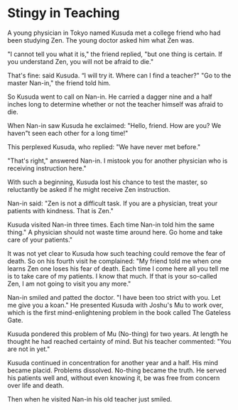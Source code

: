 # Stingy in Teaching

A young physician in Tokyo named Kusuda met a college friend who had been studying Zen. The young doctor asked him what Zen was.

"I cannot tell you what it is," the friend replied, "but one thing is certain. If you understand Zen, you will not be afraid to die."

That's fine: said Kusuda. “I will try it. Where can I find a teacher?" "Go to the master Nan-in," the friend told him.

So Kusuda went to call on Nan-in. He carried a dagger nine and a half inches long to determine whether or not the teacher himself was afraid to die.

When Nan-in saw Kusuda he exclaimed: "Hello, friend. How are you? We haven"t seen each other for a long time!"

This perplexed Kusuda, who replied: "We have never met before."

"That's right," answered Nan-in. I mistook you for another physician who is receiving instruction here."

With such a beginning, Kusuda lost his chance to test the master, so reluctantly be asked if he might receive Zen instruction.

Nan-in said: "Zen is not a difficult task. If you are a physician, treat your patients with kindness. That is Zen."

Kusuda visited Nan-in three times. Each time Nan-in told him the same thing." A physician should not waste time around here. Go home and take care of your patients."

It was not yet clear to Kusuda how such teaching could remove the fear of death. So on his fourth visit he complained: "My friend told me when one learns Zen one loses his fear of death. Each time I come here all you tell me is to take care of my patients. I know that much. If that is your so-called Zen, I am not going to visit you any more."

Nan-in smiled and patted the doctor. "I have been too strict with you. Let me give you a koan." He presented Kusuda with Joshu's Mu to work over, which is the first mind-enlightening problem in the book called The Gateless Gate.

Kusuda pondered this problem of Mu (No-thing) for two years. At length he thought he had reached certainty of mind. But his teacher commented: "You are not in yet."

Kusuda continued in concentration for another year and a half. His mind became placid. Problems dissolved. No-thing became the truth. He served his patients well and, without even knowing it, be was free from concern over life and death.

Then when he visited Nan-in his old teacher just smiled.
